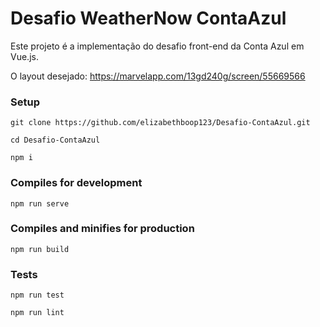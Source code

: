 # Desafio  WeatherNow ContaAzul

Este projeto é a implementação do desafio front-end da Conta Azul em Vue.js.

O layout desejado: https://marvelapp.com/13gd240g/screen/55669566

### Setup
```
git clone https://github.com/elizabethboop123/Desafio-ContaAzul.git

```
```
cd Desafio-ContaAzul

```
```
npm i
```

### Compiles for development
```
npm run serve
```

### Compiles and minifies for production
```
npm run build
```

### Tests
```
npm run test

npm run lint
```
